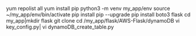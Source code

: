 yum repolist all
yum install pip
python3 -m venv my_app/env
source ~/my_app/env/bin/activate
pip install pip --upgrade
pip install boto3 flask
cd my_app|mkdir flask
git clone 
cd /my_app/flask/AWS-Flask/dynamoDB
vi key_config.py| vi dynamoDB_create_table.py
